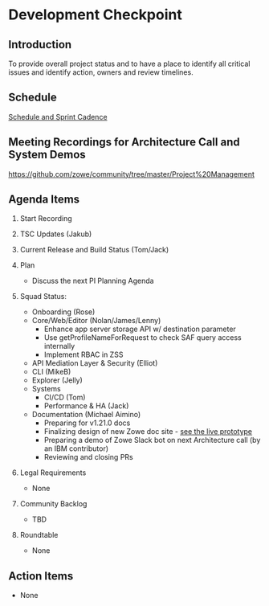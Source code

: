 # Development Checkpoint

Introduction
------------
To provide overall project status and to have a place to identify all critical issues and identify action, owners and review timelines.

Schedule
--------
[Schedule and Sprint Cadence](https://github.com/zowe/community/blob/master/Project%20Management/Schedule/Zowe%20PI%20%26%20Sprint%20Cadence.md)

Meeting Recordings for Architecture Call and System Demos
-----------------
https://github.com/zowe/community/tree/master/Project%20Management

Agenda Items
------------
1. Start Recording
2. TSC Updates (Jakub)
3. Current Release and Build Status (Tom/Jack)
4. Plan
     - Discuss the next PI Planning Agenda
5. Squad Status:
    - Onboarding (Rose)
    - Core/Web/Editor (Nolan/James/Lenny)
      - Enhance app server storage API w/ destination parameter
      - Use getProfileNameForRequest to check SAF query access internally
      - Implement RBAC in ZSS
    - API Mediation Layer & Security (Elliot)  
    - CLI (MikeB)
    - Explorer (Jelly)
    - Systems
      - CI/CD (Tom)
      - Performance & HA (Jack)
    - Documentation (Michael Aimino)
      - Preparing for v1.21.0 docs 
      - Finalizing design of new Zowe doc site - [see the live prototype](https://zowe-docs.netlify.app/)
      - Preparing a demo of Zowe Slack bot on next Architecture call (by an IBM contributor)  
      - Reviewing and closing PRs 

6. Legal Requirements
    - None
7. Community Backlog
    - TBD
8. Roundtable
    - None

Action Items
------------
- None
